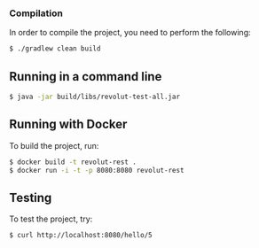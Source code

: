 ### Compilation

In order to compile the project, you need to perform the following:

```bash
$ ./gradlew clean build
```

## Running in a command line

```bash
$ java -jar build/libs/revolut-test-all.jar
```

## Running with Docker

To build the project, run:

```bash
$ docker build -t revolut-rest .
$ docker run -i -t -p 8080:8080 revolut-rest
```

## Testing

To test the project, try:

```bash
$ curl http://localhost:8080/hello/5
```
